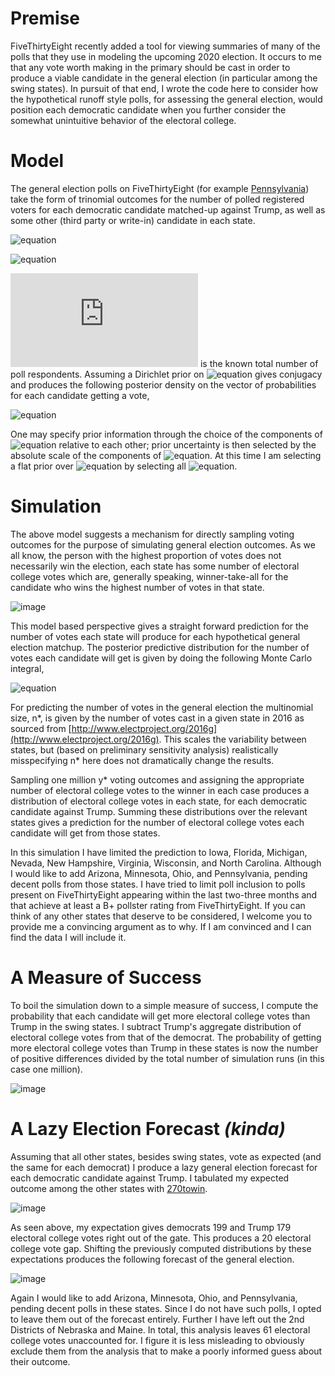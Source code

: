 # Premise

FiveThirtyEight recently added a tool for viewing summaries of many of the 
polls that they use in modeling the upcoming 2020 election. It occurs to me 
that any vote worth making in the primary should be cast in order to produce a 
viable candidate in the general election (in particular among the swing states). 
In pursuit of that end, I wrote the code here to consider how the hypothetical 
runoff style polls, for assessing the general election, would position 
each democratic candidate when you further consider the somewhat 
unintuitive behavior of the electoral college.  

# Model

The general election polls on FiveThirtyEight (for example 
[Pennsylvania](https://projects.fivethirtyeight.com/polls/president-general/pennsylvania/)) 
take the form of trinomial outcomes for the number of polled registered voters 
for each democratic candidate matched-up against Trump, as well as some other 
(third party or write-in) candidate in each state.

![equation](https://latex.codecogs.com/gif.latex?\bm{y}&space;=&space;[Democrat,&space;Trump,&space;Other])

![equation](https://latex.codecogs.com/gif.latex?\bm{y}|n,\bm{p}&space;\sim&space;Multinomial(n,&space;\bm{p}))

![equation](https://latex.codecogs.com/gif.latex?n) is the known total number 
of poll respondents.  Assuming a Dirichlet prior on 
![equation](https://latex.codecogs.com/gif.latex?\bm{p}) gives conjugacy and 
produces the following posterior density on the vector of probabilities for 
each candidate getting a vote,

![equation](https://latex.codecogs.com/gif.latex?\bm{p}|\bm{y}&space;\sim&space;Dir(\bm{y}+\bm{\alpha}).)

One may specify prior information through the choice of the components of 
![equation](https://latex.codecogs.com/gif.latex?\bm{\alpha}) 
relative to each other; prior uncertainty is then selected by the 
absolute scale of the components of ![equation](https://latex.codecogs.com/gif.latex?\bm{\alpha}). 
At this time I am selecting a flat prior over ![equation](https://latex.codecogs.com/gif.latex?\bm{p}) by 
selecting all ![equation](https://latex.codecogs.com/gif.latex?\bm{\alpha}=1).

# Simulation

The above model suggests a mechanism for directly sampling voting outcomes for the 
purpose of simulating general election outcomes. As we all know, the person 
with the highest proportion of votes does not necessarily win the 
election, each state has some number of electoral college votes which are, 
generally speaking, winner-take-all for the candidate who wins the highest 
number of votes in that state.  

![image](https://upload.wikimedia.org/wikipedia/commons/4/49/ElectoralCollege2020.svg)

This model based perspective gives a straight forward prediction for the 
number of votes each state will produce for each hypothetical general election matchup.
The posterior predictive distribution for the number of votes each candidate will get 
is given by doing the following Monte Carlo integral,

![equation](https://latex.codecogs.com/gif.latex?p(y^*|y)=\int&space;Multinomial(y^*|n^*,\bm{p})Dir(\bm{p}|\bm{y}&plus;\bm{\alpha})d\bm{p}.)

For predicting the number of votes in the general election the multinomial 
size, n*, is given by the number of votes cast in a given state in 2016 
as sourced from [http://www.electproject.org/2016g](http://www.electproject.org/2016g). 
This scales the variability between states, but (based on preliminary 
sensitivity analysis) realistically misspecifying n* here does not dramatically 
change the results.

Sampling one million y* voting outcomes and assigning the appropriate number 
of electoral college votes to the winner in each case produces a distribution 
of electoral college votes in each state, for each democratic candidate 
against Trump. Summing these distributions over the relevant states gives a 
prediction for the number of electoral college votes each candidate will get 
from those states.  

In this simulation I have limited the prediction to Iowa, Florida, Michigan, 
Nevada, New Hampshire, Virginia, Wisconsin, and North Carolina. Although I 
would like to add Arizona, Minnesota, Ohio, and Pennsylvania, pending decent polls 
from those states. I have tried to limit poll inclusion to polls present 
on FiveThirtyEight appearing within the last two-three months and that achieve 
at least a B+ pollster rating from FiveThirtyEight. If you can think of any 
other states that deserve to be considered, I welcome you to provide me a 
convincing argument as to why. If I am convinced and I can find the data I 
will include it.  

# A Measure of Success

To boil the simulation down to a simple measure of success, I compute 
the probability that each candidate will get more electoral college votes than 
Trump in the swing states. I subtract Trump's aggregate distribution of 
electoral college votes from that of the democrat. The probability of getting 
more electoral college votes than Trump in these states is now the number 
of positive differences divided by the total number of simulation runs (in 
this case one million).

![image](https://raw.github.com/gasduster99/primaryConcerns/master/swingVotes.jpg)

# A Lazy Election Forecast *(kinda)*

Assuming that all other states, besides swing states, vote as expected (and 
the same for each democrat) I produce a lazy general election forecast for each 
democratic candidate against Trump. I tabulated my expected outcome among the 
other states with [270towin](https://www.270towin.com/maps/8xlYX).  

![image](https://www.270towin.com/maps/63XyE.png)

As seen above, my expectation gives democrats 199 and Trump 179 electoral 
college votes right out of the gate. This produces a 20 electoral college vote 
gap. Shifting the previously computed distributions by these expectations 
produces the following forecast of the general election.  

![image](https://raw.github.com/gasduster99/primaryConcerns/master/collegeVotes.jpg)

Again I would like to add Arizona, Minnesota, Ohio, and Pennsylvania, pending decent 
polls in these states. Since I do not have such polls, I opted to leave them out
of the forecast entirely. Further I have left out the 2nd Districts of Nebraska and 
Maine. In total, this analysis leaves 61 electoral college votes unaccounted for. I 
figure it is less misleading to obviously exclude them from the analysis that to make 
a poorly informed guess about their outcome.  




